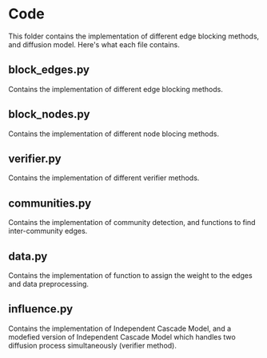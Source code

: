 # Code
This folder contains the implementation of different edge blocking methods, and diffusion model. Here's what each file contains.

## block_edges.py
Contains the implementation of different edge blocking methods.

## block_nodes.py
Contains the implementation of different node blocing methods.

## verifier.py 
Contains the implementation of different verifier methods.

## communities.py
Contains the implementation of community detection, and functions to find inter-community edges.

## data.py 
Contains the implementation of function to assign the weight to the edges and data preprocessing.

## influence.py
Contains the implementation of Independent Cascade Model, and a modefied version of Independent Cascade Model which handles two diffusion process simultaneously (verifier method).
